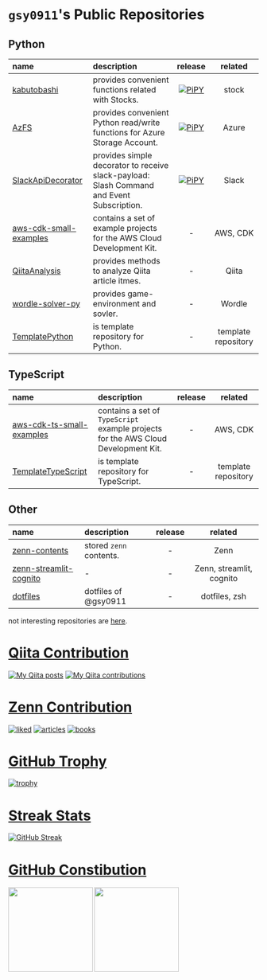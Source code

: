 # `gsy0911`'s Public Repositories

## Python

| name                                                                        | description                                                                               |                                                   release                                                   |      related        |
|:----------------------------------------------------------------------------|:------------------------------------------------------------------------------------------|:-----------------------------------------------------------------------------------------------------------:|:-------------------:|
| [kabutobashi](https://github.com/gsy0911/kabutobashi)                       | provides convenient functions related with Stocks.                                        |       [![PiPY](https://img.shields.io/pypi/v/kabutobashi.svg)](https://pypi.org/project/kabutobashi/)       |        stock        |
| [AzFS](https://github.com/gsy0911/azfs)                                     | provides convenient Python read/write functions for Azure Storage Account.                |              [![PiPY](https://img.shields.io/pypi/v/azfs.svg)](https://pypi.org/project/azfs/)              |        Azure        |
| [SlackApiDecorator](https://github.com/gsy0911/slack-api-decorator)         | provides simple decorator to receive slack-payload: Slash Command and Event Subscription. | [![PiPY](https://img.shields.io/pypi/v/slackapidecorator.svg)](https://pypi.org/project/slackapidecorator/) |        Slack        |
| [aws-cdk-small-examples](https://github.com/gsy0911/aws-cdk-small-examples) | contains a set of example projects for the AWS Cloud Development Kit.                     |                                                      -                                                      |      AWS, CDK       |
| [QiitaAnalysis](https://github.com/gsy0911/qiita_analysis)                  | provides methods to analyze Qiita article itmes.                                          |                                                      -                                                      |        Qiita        |
| [wordle-solver-py](https://github.com/gsy0911/wordle-solver-py)             | provides game-environment and sovler.                                                     |                                                      -                                                      |       Wordle        |
| [TemplatePython](https://github.com/gsy0911/template-python)                | is template repository for Python.                                                        |                                                      -                                                      | template repository |


## TypeScript

| name                                                                              | description                                                                        | release |      related        |
|:----------------------------------------------------------------------------------|:-----------------------------------------------------------------------------------|:-------:|:-------------------:|
| [aws-cdk-ts-small-examples](https://github.com/gsy0911/aws-cdk-ts-small-examples) | contains a set of `TypeScript` example projects for the AWS Cloud Development Kit. |    -    |      AWS, CDK       |
| [TemplateTypeScript](https://github.com/gsy0911/TemplateTypeScript)               | is template repository for TypeScript.                                             |    -    | template repository |


## Other

| name                                                                           | description             | release |          related          |
|:-------------------------------------------------------------------------------|:------------------------|:-------:|:-------------------------:|
| [zenn-contents](https://github.com/gsy0911/zenn-contents)                      | stored `zenn` contents. |    -    |           Zenn            |
| [zenn-streamlit-cognito](https://github.com/gsy0911/zenn-streamlit-cognito)    | -                       |    -    | Zenn, streamlit, cognito  |
| [dotfiles](https://github.com/gsy0911/dotfiles)                                | dotfiles of @gsy0911    |    -    |       dotfiles, zsh       |

not interesting repositories are [here](./DETAIL.md).


# [Qiita Contribution](https://qiita.com/mikkame/items/f2c60d9caf8a8e38ec50)

[![My Qiita posts](https://qiita-badge.apiapi.app/s/gsy0911/posts.svg)](http://qiita.com/gsy0911)
[![My Qiita contributions](https://qiita-badge.apiapi.app/s/gsy0911/contributions.svg)](http://qiita.com/gsy0911)

# [Zenn Contribution](https://github.com/nikaera/zenn-badge)

[![liked](https://zenn.badge.nikaera.com/s/gsy0911/likes?style=flat)](https://zenn.dev/gsy0911)
[![articles](https://zenn.badge.nikaera.com/s/gsy0911/articles?style=flat)](https://zenn.dev/gsy0911)
[![books](https://zenn.badge.nikaera.com/s/gsy0911/books?style=falt)](https://zenn.dev/gsy0911)

# [GitHub Trophy](https://github.com/ryo-ma/github-profile-trophy)

[![trophy](https://github-profile-trophy.vercel.app/?username=gsy0911&theme=onedark&row=2&column=4)](https://github.com/ryo-ma/github-profile-trophy)

# [Streak Stats](http://github-readme-streak-stats.herokuapp.com/demo/)

[![GitHub Streak](http://github-readme-streak-stats.herokuapp.com?user=gsy0911&theme=dark&date_format=%5BY.%5Dn.j)](https://git.io/streak-stats)

# [GitHub Constibution](https://qiita.com/zizi4n5/items/f8076cb25bbf64a9bc1c)

<a href="https://github.com/anuraghazra/github-readme-stats">
  <img height="170" align="left" src="https://github-readme-stats.vercel.app/api?username=gsy0911&count_private=true&theme=dracula" />
</a>
<a href="https://github.com/anuraghazra/github-readme-stats">
  <img height="170" align="left" src="https://github-readme-stats.vercel.app/api/top-langs/?username=gsy0911&layout=compact&theme=dracula" />
</a>
